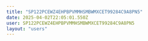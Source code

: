 ```yaml
---
title: "SP122PCEWZ4EHPBPVMMHSMBWMXCET99284C9A8PN5"
date: 2025-04-02T22:05:01.550Z
user: SP122PCEWZ4EHPBPVMMHSMBWMXCET99284C9A8PN5
layout: "users"
---
```

    